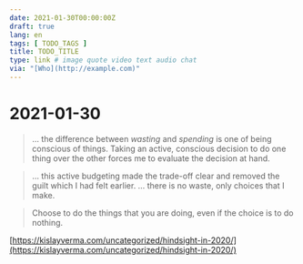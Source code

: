```yaml
---
date: 2021-01-30T00:00:00Z
draft: true
lang: en
tags: [ TODO_TAGS ]
title: TODO_TITLE
type: link # image quote video text audio chat
via: "[Who](http://example.com)"
---
```



# 2021-01-30

> … the difference between *wasting* and *spending* is one of being conscious of things. Taking an active, conscious decision to do one thing over the other forces me to evaluate the decision at hand.

> … this active budgeting made the trade-off clear and removed the guilt which I had felt earlier. … there is no waste, only choices that I make.

> Choose to do the things that you are doing, even if the choice is to do nothing.

[https://kislayverma.com/uncategorized/hindsight-in-2020/](https://kislayverma.com/uncategorized/hindsight-in-2020/)

